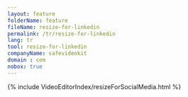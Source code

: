 ```yaml
---
layout: feature
folderName: feature
fileName: resize-for-linkedin
permalink: /tr/resize-for-linkedin
lang: tr
tool: resize-for-linkedin
companyName: safevideokit
domain : com
nobox: true
---
```


{% include VideoEditorIndex/resizeForSocialMedia.html %}

   